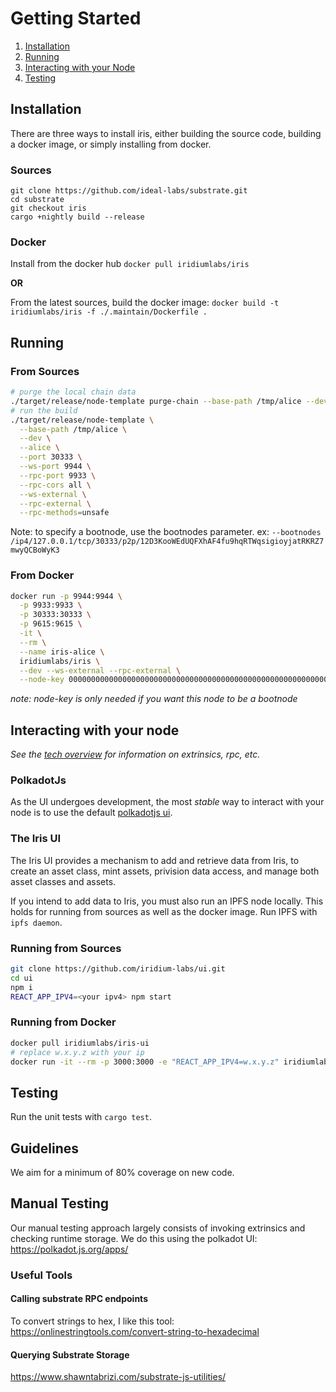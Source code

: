 # Getting Started

1. [Installation](#installation)
2. [Running](#running)
3. [Interacting with your Node](#interacting-with-your-node)
4. [Testing](#testing)

## Installation

There are three ways to install iris, either building the source code, building a docker image, or simply installing from docker.

### Sources

``` 
git clone https://github.com/ideal-labs/substrate.git
cd substrate
git checkout iris
cargo +nightly build --release
```

### Docker

Install from the docker hub
`docker pull iridiumlabs/iris`

**OR**

From the latest sources, build the docker image:
`docker build -t iridiumlabs/iris -f ./.maintain/Dockerfile .`

## Running

### From Sources

``` bash
# purge the local chain data
./target/release/node-template purge-chain --base-path /tmp/alice --dev -y
# run the build
./target/release/node-template \
  --base-path /tmp/alice \
  --dev \
  --alice \
  --port 30333 \
  --ws-port 9944 \
  --rpc-port 9933 \
  --rpc-cors all \
  --ws-external \
  --rpc-external \
  --rpc-methods=unsafe
```

Note: to specify a bootnode, use the bootnodes parameter. ex: `--bootnodes /ip4/127.0.0.1/tcp/30333/p2p/12D3KooWEdUQFXhAF4fu9hqRTWqsigioyjatRKRZ7mwyQCBoWyK3`

### From Docker

``` bash
docker run -p 9944:9944 \
  -p 9933:9933 \
  -p 30333:30333 \
  -p 9615:9615 \
  -it \
  --rm \
  --name iris-alice \
  iridiumlabs/iris \
  --dev --ws-external --rpc-external \
  --node-key 0000000000000000000000000000000000000000000000000000000000000001
```

*note: node-key is only needed if you want this node to be a bootnode*

## Interacting with your node

*See the [tech overview](../src/chapter_3.md) for information on extrinsics, rpc, etc.*

### PolkadotJs

As the UI undergoes development, the most *stable* way to interact with your node is to use the default [polkadotjs ui](https://polkadot.js.org/).

### The Iris UI

The Iris UI provides a mechanism to add and retrieve data from Iris, to create an asset class, mint assets, privision data access, and manage both asset classes and assets.

If you intend to add data to Iris, you must also run an IPFS node locally. This holds for running from sources as well as the docker image. Run IPFS with `ipfs daemon`.

### Running from Sources

``` bash
git clone https://github.com/iridium-labs/ui.git
cd ui
npm i
REACT_APP_IPV4=<your ipv4> npm start
```

### Running from Docker

``` bash
docker pull iridiumlabs/iris-ui
# replace w.x.y.z with your ip
docker run -it --rm -p 3000:3000 -e "REACT_APP_IPV4=w.x.y.z" iridiumlabs/iris-ui
```

## Testing

Run the unit tests with `cargo test`.

## Guidelines

We aim for a minimum of 80% coverage on new code.

## Manual Testing

Our manual testing approach largely consists of invoking extrinsics and checking runtime storage. We do this using the polkadot UI:
https://polkadot.js.org/apps/

### Useful Tools

#### Calling substrate RPC endpoints

To convert strings to hex, I like this tool:
https://onlinestringtools.com/convert-string-to-hexadecimal

#### Querying Substrate Storage

https://www.shawntabrizi.com/substrate-js-utilities/
